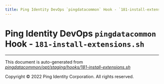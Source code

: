 ```yaml
---
title: Ping Identity DevOps `pingdatacommon` Hook - `181-install-extensions.sh`
---
```


# Ping Identity DevOps `pingdatacommon` Hook - `181-install-extensions.sh`

---
This document is auto-generated from _[pingdatacommon/opt/staging/hooks/181-install-extensions.sh](https://github.com/pingidentity/pingidentity-docker-builds/blob/master/pingdatacommon/opt/staging/hooks/181-install-extensions.sh)_

Copyright © 2022 Ping Identity Corporation. All rights reserved.

